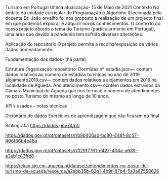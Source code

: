 Turismo em Portugal
Ultima atualização- 15 de Maio de 2021
Contexto
	No âmbito da unidade curricular de Programação e Algoritmo II lecionada pelo docente Dr. João orvalho foi nos proposto a realização de um projecto final em que podemos explorar e adquirir novos conhecimentos. 
	O contexto do nosso projeto aborda o tema do Turismo (particularmente em Portugal), uma área que devido á pandemia tem sofrido diversas alterações.

Aplicação do repositorio
	O projeto permite a recolha/exposição de vários dados nomeadamente:
	
Fundamentação dos dados- (há parte)

Estrutura
      Organização repositório:
Dormidas nº estadia.json— contém dados relativos ao número de estadias turísticas no ano de 2019.
alojamento2019.csv— contém dados relativos a alojamentos em 2019 na localidade de Águeda.
Ano atendimento.csv— contém dados extraídos da Câmara Municipal de Águeda que nos fornece o número de atendimentos no posto Turismo do mesmo ao longo de 10 anos.

API’s usados – notas técnicas
	
Dicionário de dados
Exercícios de aprendizagem que não ficaram no final
	
Bibliografia
https://dados.gov.pt/pt/

https://dados.gov.pt/pt/datasets/r/b9b406ab-bc80-448f-8c47-406f66b4e48a

https://dados.gov.pt/pt/datasets/r/029f7761-d427-404a-a639-a3eb1c83ffd8

https://ckan.sig.cm-agueda.pt/dataset/antendimentos-no-posto-de-turismo-de-agueda/resource/a2abb35b-62b1-4b9f-87b4-5a3a67558626
